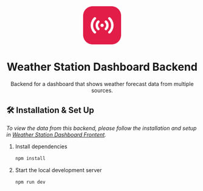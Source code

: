 <div align="center">
  <img alt="Logo" src="https://raw.githubusercontent.com/MikaelRothig/weather-station-dashboard-frontend/main/public/favicon.svg" width="100" />
</div>
<h1 align="center">
    Weather Station Dashboard Backend
</h1>
<p align="center">
    Backend for a dashboard that shows weather forecast data from multiple sources.
</p>

## 🛠 Installation & Set Up
*To view the data from this backend, please follow the installation and setup in <a href="https://github.com/mikaelrothig/weather-station-dashboard-frontend">Weather Station Dashboard Frontent</a>.*

1. Install dependencies

   ```sh
   npm install
   ```

2. Start the local development server

   ```sh
   npm run dev
   ```
